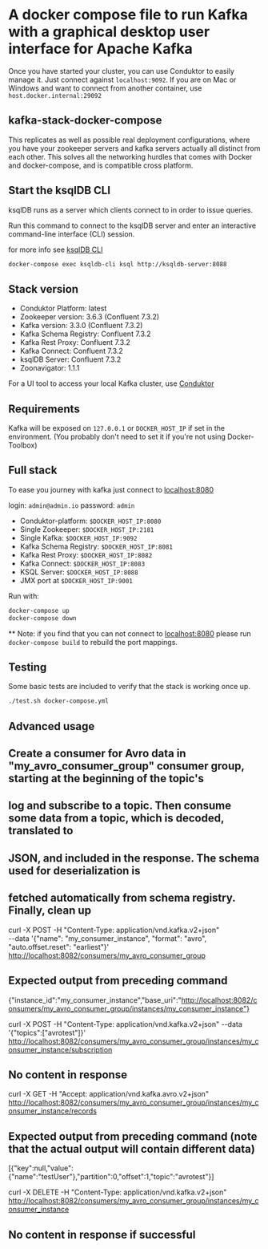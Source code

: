 # A docker compose file to run Kafka with a graphical desktop user interface for Apache Kafka

Once you have started your cluster, you can use Conduktor to easily manage it.
Just connect against `localhost:9092`. If you are on Mac or Windows and want to connect from another container, use `host.docker.internal:29092`

## kafka-stack-docker-compose

This replicates as well as possible real deployment configurations, where you have your zookeeper servers and kafka servers actually all distinct from each other. This solves all the networking hurdles that comes with Docker and docker-compose, and is compatible cross platform.

## Start the ksqlDB CLI

ksqlDB runs as a server which clients connect to in order to issue queries.

Run this command to connect to the ksqlDB server and enter an interactive command-line interface (CLI) session.

for more info see [ksqlDB CLI](https://docs.ksqldb.io/en/latest/developer-guide/ksqldb-reference/cli/)

```bash
docker-compose exec ksqldb-cli ksql http://ksqldb-server:8088
```

## Stack version

- Conduktor Platform: latest
- Zookeeper version: 3.6.3 (Confluent 7.3.2)
- Kafka version: 3.3.0 (Confluent 7.3.2)
- Kafka Schema Registry: Confluent 7.3.2
- Kafka Rest Proxy: Confluent 7.3.2
- Kafka Connect: Confluent 7.3.2
- ksqlDB Server: Confluent 7.3.2
- Zoonavigator: 1.1.1

For a UI tool to access your local Kafka cluster, use [Conduktor](https://www.conduktor.io/get-started)

## Requirements

Kafka will be exposed on `127.0.0.1` or `DOCKER_HOST_IP` if set in the environment.
(You probably don't need to set it if you're not using Docker-Toolbox)

## Full stack

To ease you journey with kafka just connect to [localhost:8080](http://localhost:8080/)

login: `admin@admin.io`
password: `admin`

- Conduktor-platform: `$DOCKER_HOST_IP:8080`
- Single Zookeeper: `$DOCKER_HOST_IP:2181`
- Single Kafka: `$DOCKER_HOST_IP:9092`
- Kafka Schema Registry: `$DOCKER_HOST_IP:8081`
- Kafka Rest Proxy: `$DOCKER_HOST_IP:8082`
- Kafka Connect: `$DOCKER_HOST_IP:8083`
- KSQL Server: `$DOCKER_HOST_IP:8088`
- JMX port at `$DOCKER_HOST_IP:9001`

 Run with:

 ```bash
 docker-compose up
 docker-compose down
 ```

** Note: if you find that you can not connect to [localhost:8080](http://localhost:8080/) please run `docker-compose build` to rebuild the port mappings.

## Testing

Some basic tests are included to verify that the stack is working once up.

```bash
./test.sh docker-compose.yml
```

## Advanced usage

## Create a consumer for Avro data in "my_avro_consumer_group" consumer group, starting at the beginning of the topic's

## log and subscribe to a topic. Then consume some data from a topic, which is decoded, translated to

## JSON, and included in the response. The schema used for deserialization is

## fetched automatically from schema registry. Finally, clean up

curl -X POST  -H "Content-Type: application/vnd.kafka.v2+json" \
      --data '{"name": "my_consumer_instance", "format": "avro", "auto.offset.reset": "earliest"}' \
      <http://localhost:8082/consumers/my_avro_consumer_group>

## Expected output from preceding command

  {"instance_id":"my_consumer_instance","base_uri":"<http://localhost:8082/consumers/my_avro_consumer_group/instances/my_consumer_instance"}>

curl -X POST -H "Content-Type: application/vnd.kafka.v2+json" --data '{"topics":["avrotest"]}' \
      <http://localhost:8082/consumers/my_avro_consumer_group/instances/my_consumer_instance/subscription>

## No content in response

curl -X GET -H "Accept: application/vnd.kafka.avro.v2+json" \
      <http://localhost:8082/consumers/my_avro_consumer_group/instances/my_consumer_instance/records>

## Expected output from preceding command (note that the actual output will contain different data)

  [{"key":null,"value":{"name":"testUser"},"partition":0,"offset":1,"topic":"avrotest"}]

curl -X DELETE -H "Content-Type: application/vnd.kafka.v2+json" \
      <http://localhost:8082/consumers/my_avro_consumer_group/instances/my_consumer_instance>

## No content in response if successful
